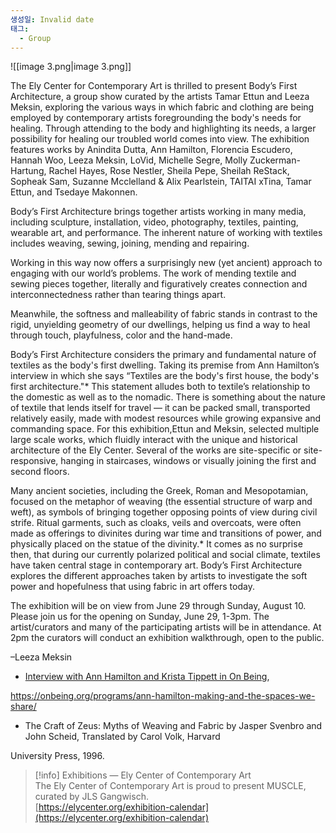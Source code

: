 ```yaml
---
생성일: Invalid date
태그:
  - Group
---
```

![[image 3.png|image 3.png]]

  

The Ely Center for Contemporary Art is thrilled to present Body’s First Architecture, a group show curated by the artists Tamar Ettun and Leeza Meksin, exploring the various ways in which fabric and clothing are being employed by contemporary artists foregrounding the body's needs for healing. Through attending to the body and highlighting its needs, a larger possibility for healing our troubled world comes into view. The exhibition features works by Anindita Dutta, Ann Hamilton, Florencia Escudero, Hannah Woo, Leeza Meksin, LoVid, Michelle Segre, Molly Zuckerman-Hartung, Rachel Hayes, Rose Nestler, Sheila Pepe, Sheilah ReStack, Sopheak Sam, Suzanne Mcclelland & Alix Pearlstein, TAITAI xTina, Tamar Ettun, and Tsedaye Makonnen.

Body’s First Architecture brings together artists working in many media, including sculpture, installation, video, photography, textiles, painting, wearable art, and performance. The inherent nature of working with textiles includes weaving, sewing, joining, mending and repairing.

Working in this way now offers a surprisingly new (yet ancient) approach to engaging with our world’s problems. The work of mending textile and sewing pieces together, literally and figuratively creates connection and interconnectedness rather than tearing things apart.

Meanwhile, the softness and malleability of fabric stands in contrast to the rigid, unyielding geometry of our dwellings, helping us find a way to heal through touch, playfulness, color and the hand-made.

Body’s First Architecture considers the primary and fundamental nature of textiles as the body's first dwelling. Taking its premise from Ann Hamilton’s interview in which she says “Textiles are the body's first house, the body's first architecture."* This statement alludes both to textile’s relationship to the domestic as well as to the nomadic. There is something about the nature of textile that lends itself for travel — it can be packed small, transported relatively easily, made with modest resources while growing expansive and commanding space. For this exhibition,Ettun and Meksin, selected multiple large scale works, which fluidly interact with the unique and historical architecture of the Ely Center. Several of the works are site-specific or site-responsive, hanging in staircases, windows or visually joining the first and second floors.

Many ancient societies, including the Greek, Roman and Mesopotamian, focused on the metaphor of weaving (the essential structure of warp and weft), as symbols of bringing together opposing points of view during civil strife. Ritual garments, such as cloaks, veils and overcoats, were often made as offerings to divinites during war time and transitions of power, and physically placed on the statue of the divinity.* It comes as no surprise then, that during our currently polarized political and social climate, textiles have taken central stage in contemporary art. Body’s First Architecture explores the different approaches taken by artists to investigate the soft power and hopefulness that using fabric in art offers today.

The exhibition will be on view from June 29 through Sunday, August 10. Please join us for the opening on Sunday, June 29, 1-3pm. The artist/curators and many of the participating artists will be in attendance. At 2pm the curators will conduct an exhibition walkthrough, open to the public.

–Leeza Meksin

- [Interview with Ann Hamilton and Krista Tippett in On Being](https://onbeing.org/programs/ann-hamilton-making-and-the-spaces-we-share/),

https://onbeing.org/programs/ann-hamilton-making-and-the-spaces-we-share/

- The Craft of Zeus: Myths of Weaving and Fabric by Jasper Svenbro and John Scheid, Translated by Carol Volk, Harvard

University Press, 1996.

> [!info] Exhibitions — Ely Center of Contemporary Art  
> The Ely Center of Contemporary Art is proud to present MUSCLE, curated by JLS Gangwisch.  
> [https://elycenter.org/exhibition-calendar](https://elycenter.org/exhibition-calendar)